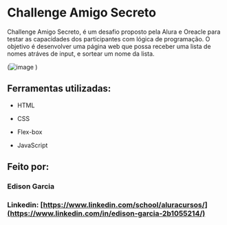 # Challenge Amigo Secreto
Challenge Amigo Secreto, é um desafio proposto pela Alura e Oreacle para testar as capacidades dos participantes com lógica de programação.
O objetivo é desenvolver uma página web que possa receber uma lista de nomes atráves de input, e sortear um nome da lista.

(![image](https://github.com/user-attachments/assets/93c4a293-20fd-4ee5-9d58-381726c0a778)
)

## Ferramentas utilizadas:

* HTML

* CSS

* Flex-box

* JavaScript 

## Feito por:

### Edison Garcia

### Linkedin: [https://www.linkedin.com/school/aluracursos/](https://www.linkedin.com/in/edison-garcia-2b1055214/)
